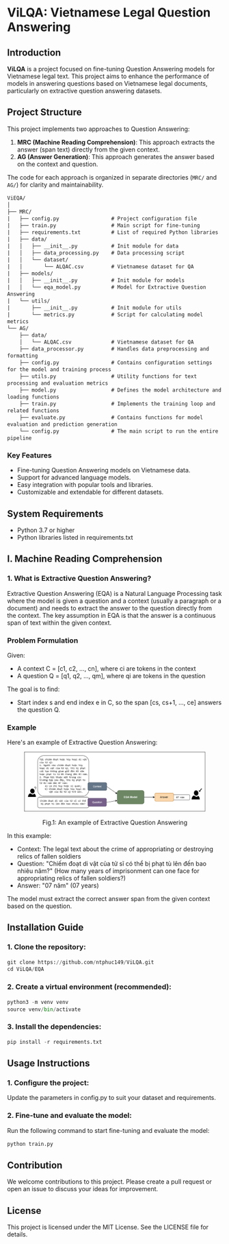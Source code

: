 # ViLQA: Vietnamese Legal Question Answering

## Introduction

**ViLQA** is a project focused on fine-tuning Question Answering models for Vietnamese legal text. This project aims to enhance the performance of models in answering questions based on Vietnamese legal documents, particularly on extractive question answering datasets.

## Project Structure

This project implements two approaches to Question Answering:

1. **MRC (Machine Reading Comprehension)**: This approach extracts the answer (span text) directly from the given context.
2. **AG (Answer Generation)**: This approach generates the answer based on the context and question.

The code for each approach is organized in separate directories (`MRC/` and `AG/`) for clarity and maintainability.

```plaintext
ViEQA/
│
├── MRC/
|   ├── config.py                 # Project configuration file
|   ├── train.py                  # Main script for fine-tuning
|   ├── requirements.txt          # List of required Python libraries
|   ├── data/
|   │   ├── __init__.py           # Init module for data
|   │   ├── data_processing.py    # Data processing script
|   │   └── dataset/
|   │       └── ALQAC.csv         # Vietnamese dataset for QA
|   ├── models/
|   │   ├── __init__.py           # Init module for models
|   │   └── eqa_model.py          # Model for Extractive Question Answering
|   └── utils/
|       ├── __init__.py           # Init module for utils
|       └── metrics.py            # Script for calculating model metrics
└── AG/
    ├── data/
    │   └── ALQAC.csv             # Vietnamese dataset for QA
    ├── data_processor.py         # Handles data preprocessing and formatting
    ├── config.py                 # Contains configuration settings for the model and training process
    ├── utils.py                  # Utility functions for text processing and evaluation metrics
    ├── model.py                  # Defines the model architecture and loading functions
    ├── train.py                  # Implements the training loop and related functions
    ├── evaluate.py               # Contains functions for model evaluation and prediction generation
    └── config.py                 # The main script to run the entire pipeline
```

### Key Features

- Fine-tuning Question Answering models on Vietnamese data.
- Support for advanced language models.
- Easy integration with popular tools and libraries.
- Customizable and extendable for different datasets.

## System Requirements

- Python 3.7 or higher
- Python libraries listed in requirements.txt

## I. Machine Reading Comprehension

### 1. What is Extractive Question Answering?

Extractive Question Answering (EQA) is a Natural Language Processing task where the model is given a question and a context (usually a paragraph or a document) and needs to extract the answer to the question directly from the context. The key assumption in EQA is that the answer is a continuous span of text within the given context.

### Problem Formulation

Given:
- A context C = [c1, c2, ..., cn], where ci are tokens in the context
- A question Q = [q1, q2, ..., qm], where qi are tokens in the question

The goal is to find:
- Start index s and end index e in C, so the span [cs, cs+1, ..., ce] answers the question Q.

### Example

Here's an example of Extractive Question Answering:

<figure>
  <p align="center">
    <img src="EQA/images/MRC.png" alt="Fig.1">
  </p>
  <p align="center"><normal>Fig.1: An example of Extractive Question Answering</strong></p>
</figure>


In this example:
- Context: The legal text about the crime of appropriating or destroying relics of fallen soldiers
- Question: "Chiếm đoạt di vật của tử sĩ có thể bị phạt tù lên đến bao nhiêu năm?" (How many years of imprisonment can one face for appropriating relics of fallen soldiers?)
- Answer: "07 năm" (07 years)

The model must extract the correct answer span from the given context based on the question.

## Installation Guide

### 1. Clone the repository:

```python
git clone https://github.com/ntphuc149/ViLQA.git
cd ViLQA/EQA
```
### 2. Create a virtual environment (recommended):

```python
python3 -m venv venv
source venv/bin/activate
```
### 3. Install the dependencies:

```python
pip install -r requirements.txt
```

## Usage Instructions
### 1. Configure the project:

Update the parameters in config.py to suit your dataset and requirements.

### 2. Fine-tune and evaluate the model:

Run the following command to start fine-tuning and evaluate the model:

```python
python train.py
```

## Contribution

We welcome contributions to this project. Please create a pull request or open an issue to discuss your ideas for improvement.

## License
This project is licensed under the MIT License. See the LICENSE file for details.
